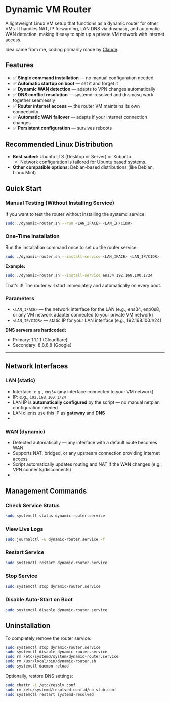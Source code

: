 # Dynamic VM Router
A lightweight Linux VM setup that functions as a dynamic router for other VMs.
It handles NAT, IP forwarding, LAN DNS via dnsmasq, and automatic WAN detection, making it easy to spin up a private VM network with internet access.

Idea came from me, coding primarily made by [Claude](http://claude.ai).

## Features

- ✅ **Single command installation** — no manual configuration needed
- ✅ **Automatic startup on boot** — set it and forget it
- ✅ **Dynamic WAN detection** — adapts to VPN changes automatically
- ✅ **DNS conflict resolution** — systemd-resolved and dnsmasq work together seamlessly
- ✅ **Router internet access** — the router VM maintains its own connectivity
- ✅ **Automatic WAN failover** — adapts if your internet connection changes
- ✅ **Persistent configuration** — survives reboots

## Recommended Linux Distribution
- **Best suited:** Ubuntu LTS (Desktop or Server) or Xubuntu.
  - Network configuration is tailored for Ubuntu based systems.
- **Other compatible options**: Debian-based distributions (like Debian, Linux Mint)

## Quick Start

### Manual Testing (Without Installing Service)
If you want to test the router without installing the systemd service:
```bash
sudo ./dynamic-router.sh --run <LAN_IFACE> <LAN_IP/CIDR>
```
### One-Time Installation
Run the installation command once to set up the router service:
```bash
sudo ./dynamic-router.sh --install-service <LAN_IFACE> <LAN_IP/CIDR>
```
**Example:**
```bash
sudo ./dynamic-router.sh --install-service ens34 192.168.100.1/24
```
That's it! The router will start immediately and automatically on every boot.
### Parameters
- `<LAN_IFACE>` — the network interface for the LAN (e.g., ens34, enp0s8, or any VM network adapter connected to your private VM network)
- `<LAN_IP/CIDR>` — static IP for your LAN interface (e.g., 192.168.100.1/24)

**DNS servers are hardcoded:**
- Primary: 1.1.1.1 (Cloudflare)
- Secondary: 8.8.8.8 (Google)
---
## Network Interfaces

### LAN (static)
- Interface: e.g., `ens34` (any interface connected to your VM network)
- IP: e.g., `192.168.100.1/24`
- LAN IP is **automatically configured** by the script — no manual netplan configuration needed
- LAN clients use this IP as **gateway** and **DNS**
- 
### WAN (dynamic)
- Detected automatically — any interface with a default route becomes WAN
- Supports NAT, bridged, or any upstream connection providing Internet access
- Script automatically updates routing and NAT if the WAN changes (e.g., VPN connects/disconnects)
- 
## Management Commands

### Check Service Status
```bash
sudo systemctl status dynamic-router.service
```
### View Live Logs
```bash
sudo journalctl -u dynamic-router.service -f
```
### Restart Service
```bash
sudo systemctl restart dynamic-router.service
```
### Stop Service
```bash
sudo systemctl stop dynamic-router.service
```
### Disable Auto-Start on Boot
```bash
sudo systemctl disable dynamic-router.service
```

## Uninstallation

To completely remove the router service:

```bash
sudo systemctl stop dynamic-router.service
sudo systemctl disable dynamic-router.service
sudo rm /etc/systemd/system/dynamic-router.service
sudo rm /usr/local/bin/dynamic-router.sh
sudo systemctl daemon-reload
```

Optionally, restore DNS settings:
```bash
sudo chattr -i /etc/resolv.conf
sudo rm /etc/systemd/resolved.conf.d/no-stub.conf
sudo systemctl restart systemd-resolved
```

